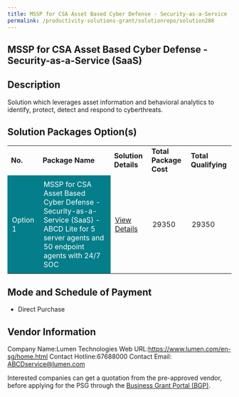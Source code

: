 ```yaml
---
title: MSSP for CSA Asset Based Cyber Defense - Security-as-a-Service (SaaS)
permalink: /productivity-solutions-grant/solutionrepo/solution286
---
```


## MSSP for CSA Asset Based Cyber Defense - Security-as-a-Service (SaaS)

## Description

Solution which leverages asset information and behavioral analytics to identify, protect, detect and respond to cyberthreats.

## Solution Packages Option(s)

<table>
<tr>
<td><b>No.</b></td>
<td><b>Package Name</b></td>
<td><b>Solution Details</b></td>
<td><b>Total Package Cost</b></td>
<td><b>Total Qualifying</b></td>
</tr>
<tr>
<td style='padding: 10px; background-color: #037E8A; color: #FFFFFF;'>Option 1</td>
<td style='padding: 10px; background-color: #037E8A; color: #FFFFFF;'>MSSP for CSA Asset Based Cyber Defense - Security-as-a-Service (SaaS) - ABCD Lite for 5 server agents and 50 endpoint agents with 24/7 SOC</td>
<td style='padding: 10px;'><a href='https://www.gobusiness.gov.sg/images/psg/Desensitised_Lumen_Tech_Annex_3_CR_wef_14_Oct_21_Part_5.pdf' target='_blank'>View Details</a></td>
<td style='padding: 10px;'>29350</td>
<td style='padding: 10px;'>29350</td>
</tr>
</table>

## Mode and Schedule of Payment

 - Direct Purchase

## Vendor Information

 Company Name:Lumen Technologies
Web URL:https://www.lumen.com/en-sg/home.html
Contact Hotline:67688000
Contact Email: ABCDservice@lumen.com


Interested companies can get a quotation from the pre-approved vendor, before applying for the PSG through the <a href='https://www.businessgrants.gov.sg/'>Business Grant Portal (BGP)</a>.

<script src="/jquery/resize-tables.js"></script>
